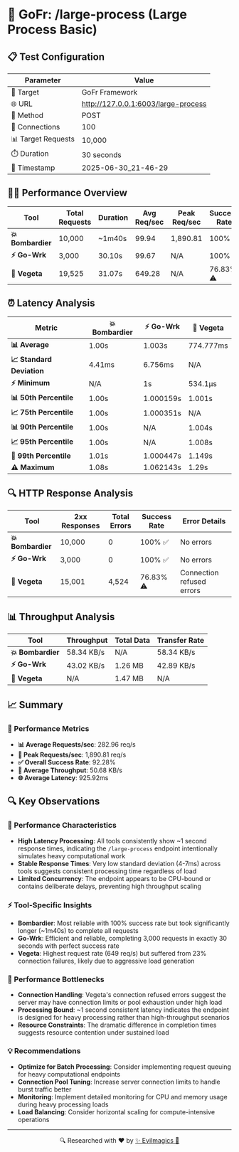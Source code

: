 # 🚀 GoFr: /large-process (Large Process Basic)

## 📋 Test Configuration
| Parameter | Value |
|-----------|-------|
| 🎯 Target | GoFr Framework |
| 🌐 URL | http://127.0.0.1:6003/large-process |
| 📡 Method | POST |
| 🔗 Connections | 100 |
| 📊 Target Requests | 10,000 |
| ⏱️ Duration | 30 seconds |
| 📅 Timestamp | 2025-06-30_21-46-29 |

## 🏃‍♂️ Performance Overview
| Tool | Total Requests | Duration | Avg Req/sec | Peak Req/sec | Success Rate |
|------|----------------|----------|-------------|--------------|--------------|
| **💥 Bombardier** | 10,000 | ~1m40s | 99.94 | 1,890.81 | 100% ✅ |
| **⚡ Go-Wrk** | 3,000 | 30.10s | 99.67 | N/A | 100% ✅ |
| **🌿 Vegeta** | 19,525 | 31.07s | 649.28 | N/A | 76.83% ⚠️ |

## ⏰ Latency Analysis
| Metric | 💥 Bombardier | ⚡ Go-Wrk | 🌿 Vegeta |
|--------|------------|---------|---------|
| **📊 Average** | 1.00s | 1.003s | 774.777ms |
| **📈 Standard Deviation** | 4.41ms | 6.756ms | N/A |
| **⚡ Minimum** | N/A | 1s | 534.1µs |
| **📊 50th Percentile** | 1.00s | 1.000159s | 1.001s |
| **📈 75th Percentile** | 1.00s | 1.000351s | N/A |
| **📊 90th Percentile** | 1.00s | N/A | 1.004s |
| **📈 95th Percentile** | 1.00s | N/A | 1.008s |
| **🔺 99th Percentile** | 1.01s | 1.000447s | 1.149s |
| **⚠️ Maximum** | 1.08s | 1.062143s | 1.29s |

## 🔍 HTTP Response Analysis
| Tool | 2xx Responses | Total Errors | Success Rate | Error Details |
|------|---------------|--------------|--------------|---------------|
| **💥 Bombardier** | 10,000 | 0 | 100% ✅ | No errors |
| **⚡ Go-Wrk** | 3,000 | 0 | 100% ✅ | No errors |
| **🌿 Vegeta** | 15,001 | 4,524 | 76.83% ⚠️ | Connection refused errors |

## 📊 Throughput Analysis
| Tool | Throughput | Total Data | Transfer Rate |
|------|------------|------------|---------------|
| **💥 Bombardier** | 58.34 KB/s | N/A | 58.34 KB/s |
| **⚡ Go-Wrk** | 43.02 KB/s | 1.26 MB | 42.89 KB/s |
| **🌿 Vegeta** | N/A | 1.47 MB | N/A |

## 📈 Summary
### 🎯 Performance Metrics
- **📊 Average Requests/sec**: 282.96 req/s
- **🚀 Peak Requests/sec**: 1,890.81 req/s
- **✅ Overall Success Rate**: 92.28%
- **💨 Average Throughput**: 50.68 KB/s
- **🌐 Average Latency**: 925.92ms

## 🔍 Key Observations

### 🎯 Performance Characteristics
- **High Latency Processing**: All tools consistently show ~1 second response times, indicating the `/large-process` endpoint intentionally simulates heavy computational work
- **Stable Response Times**: Very low standard deviation (4-7ms) across tools suggests consistent processing time regardless of load
- **Limited Concurrency**: The endpoint appears to be CPU-bound or contains deliberate delays, preventing high throughput scaling

### ⚡ Tool-Specific Insights
- **Bombardier**: Most reliable with 100% success rate but took significantly longer (~1m40s) to complete all requests
- **Go-Wrk**: Efficient and reliable, completing 3,000 requests in exactly 30 seconds with perfect success rate
- **Vegeta**: Highest request rate (649 req/s) but suffered from 23% connection failures, likely due to aggressive load generation

### 🚨 Performance Bottlenecks
- **Connection Handling**: Vegeta's connection refused errors suggest the server may have connection limits or pool exhaustion under high load
- **Processing Bound**: ~1 second consistent latency indicates the endpoint is designed for heavy processing rather than high-throughput scenarios
- **Resource Constraints**: The dramatic difference in completion times suggests resource contention under sustained load

### 💡 Recommendations
- **Optimize for Batch Processing**: Consider implementing request queuing for heavy computational endpoints
- **Connection Pool Tuning**: Increase server connection limits to handle burst traffic better
- **Monitoring**: Implement detailed monitoring for CPU and memory usage during heavy processing loads
- **Load Balancing**: Consider horizontal scaling for compute-intensive operations

---
<div align="center">
🔍 Researched with ❤️ by <span><a href="https://github.com/evilmagics">✨ Evilmagics 🌟</a></span>
</div>